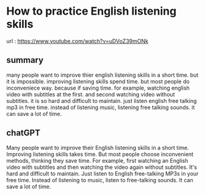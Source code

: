 # How to practice English listening skills

url : https://www.youtube.com/watch?v=uDVoZ39mONk

## summary

many people want to improve thier english listening skills in a short time.
but it is impossible.
improving listening skills spend time.
but most people do inconveniece way. because if saving time.
for example, watching english video with subtitles at the first.
and second watching video without subtitles.
it is so hard and difficult to maintain.
just listen english free talking mp3 in free time.
instead of listening music, listening free talking sounds.
it can save a lot of time.

## chatGPT

Many people want to improve their English listening skills in a short time. Improving listening skills takes time. But most people choose inconvenient methods, thinking they save time. For example, first watching an English video with subtitles and then watching the video again without subtitles. It's hard and difficult to maintain. Just listen to English free-talking MP3s in your free time. Instead of listening to music, listen to free-talking sounds. It can save a lot of time.
